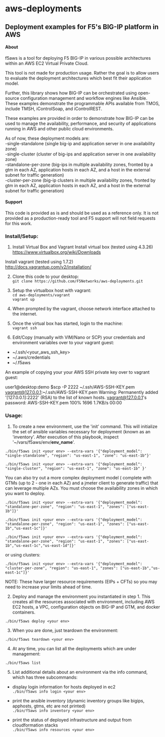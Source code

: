 # aws-deployments
## Deployment examples for F5's BIG-IP platform in AWS

#### About

f5aws is a tool for deploying F5 BIG-IP in various possible architectures within an AWS EC2 Virtual Private Cloud.

This tool is not made for production usage. Rather the goal is to allow users to evaluate the deployment architectures which best fit their application model.

Further, this library shows how BIG-IP can be orchestrated using open-source configuration management and workflow engines like Ansible.  These examples demonstrate the programmable APIs available from TMOS, include TMSH, iControlSoap, and iControlREST.

These examples are provided in order to demonstrate how BIG-IP can be used to manage the availability, performance, and security of applications running in AWS and other public cloud environments.


As of now, these deployment models are:<br>
-single-standalone (single big-ip and application server in one availability zone) <br>
-single-cluster (cluster of big-ips and application server in one availability zone) <br>
-standalone-per-zone (big-ips in multiple availability zones, fronted by a gtm in each AZ, application hosts in each AZ, and a host in the external subnet for traffic generation)<br>
-cluster-per-zone (big-ip clusters in multiple availability zones, fronted by gtm in each AZ, application hosts in each AZ, and a host in the external subnet for traffic generation)<br>

#### Support

This code is provided as is and should be used as a reference only.  It is not provided as a production-ready tool and F5 support will not field requests for this work.  


### Install/Setup:
1) Install Virtual Box and Vagrant 
Install virtual box (tested using 4.3.26)<br>
https://www.virtualbox.org/wiki/Downloads

Install vagrant (tested using 1.7.2)<br>
http://docs.vagrantup.com/v2/installation/

2) Clone this code to your desktop:<br>
```git clone https://github.com/F5Networks/aws-deployments.git```

3) Setup the virtualbox host with vagrant: <br>
```cd aws-deployments/vagrant```<br>
```vagrant up```

4) When prompted by the vagrant, choose network interface attached to the internet.

5) Once the virtual box has started, login to the machine:<br>
```vagrant ssh```

6) Edit/Copy (manually with VIM/Nano or SCP) your credentials and environment variables over to your vagrant guest:

- ~/.ssh/<your_aws_ssh_key>
- ~/.aws/credentials
- ~/.f5aws

An example of copying your your AWS SSH private key over to vagrant guest:


user1@desktop:demo $scp -P 2222 ~/.ssh/AWS-SSH-KEY.pem vagrant@127.0.0.1:~/.ssh/AWS-SSH-KEY.pem
Warning: Permanently added '[127.0.0.1]:2222' (RSA) to the list of known hosts.
vagrant@127.0.0.1's password:
AWS-SSH-KEY.pem            100% 1696     1.7KB/s   00:00



### Usage:

1) To create a new environment, use the 'init' command.
This will initialize the set of ansible variables necessary for deployment (known as an 'inventory'. After execution of this playbook, inspect '~/vars/f5aws/env/<b>env_name</b>'.


```./bin/f5aws init <your env> --extra-vars '{"deployment_model": "single-standalone", "region": "us-east-1", "zone": "us-east-1b"}'```

```./bin/f5aws init <your env> --extra-vars '{"deployment_model": "single-cluster", "region": "us-east-1", "zone": "us-east-1b" }'```


You can also try out a more complex deployment model ( complete with GTMs (up to 2 - one in each AZ) and a jmeter client to generate traffic) that can leverage multiple AZs. You must choose the availability zones in which you want to deploy. 
 
 ```./bin/f5aws init <your env> --extra-vars '{"deployment_model": "standalone-per-zone", "region": "us-east-1", "zones": ["us-east-1b"]}'```

 ```./bin/f5aws init <your env> --extra-vars '{"deployment_model": "standalone-per-zone", "region": "us-east-1", "zones": ["us-east-1b","us-east-1c"]}'```

 ```./bin/f5aws init <your env> --extra-vars '{"deployment_model": "standalone-per-zone", "region": "us-east-1", "zones": ["us-east-1b","us-east-1c","us-east-1d"]}'```

or using clusters:

 ```./bin/f5aws init <your env> --extra-vars '{"deployment_model": "cluster-per-zone", "region": "us-east-1", "zones": ["us-east-1b","us-east-1c"]}' ```

NOTE: These have larger resource requirements (EIPs + CFTs) so you may need to increase your limits ahead of time.
 

2) Deploy and manage the environment you instantiated in step 1.  This creates all the resources associated with environment, including AWS EC2 hosts, a VPC, configuration objects on BIG-IP and GTM, and docker containers.  

```./bin/f5aws deploy <your env>```

3) When you are done, just teardown the environment:

```./bin/f5aws teardown <your env>```

4) At any time, you can list all the deployments which are under management:

```./bin/f5aws list```

5) List additional details about an environment via the info command, which has three subcommands:

- display login information for hosts deployed in ec2<br>
```./bin/f5aws info login <your env>```

- print the ansible inventory (dynamic inventory groups like bigips, apphosts, gtms, etc are not printed)<br>
```./bin/f5aws info inventory <your env>```

- print the status of deployed infrastructure and output from cloudformation stacks<br>
```./bin/f5aws info resources <your env>```

